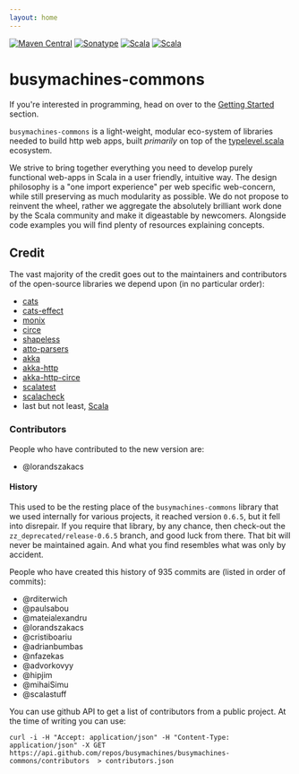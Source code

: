 ```yaml
---
layout: home
---
```


[![Maven Central](https://img.shields.io/maven-central/v/com.busymachines/busymachines-commons-core_2.12.svg)](https://maven-badges.herokuapp.com/maven-central/com.busymachines/busymachines-commons-core_2.12) [![Sonatype](https://img.shields.io/nexus/r/https/oss.sonatype.org/com.busymachines/busymachines-commons-core_2.12.svg)](https://oss.sonatype.org/#nexus-search;quick~busymachines-commons-core_2.12) [![Scala](https://img.shields.io/badge/scala-2.12-brightgreen.svg)](https://github.com/scala/scala/releases/tag/v2.12.10) [![Scala](https://img.shields.io/badge/scala-2.13-brightgreen.svg)](https://github.com/scala/scala/releases/tag/v2.13.1)

# busymachines-commons

If you're interested in programming, head on over to the [Getting Started](docs/) section.

`busymachines-commons` is a light-weight, modular eco-system of libraries needed to build http web apps, built _primarily_ on top of the [typelevel.scala](https://github.com/typelevel) ecosystem.

We strive to bring together everything you need to develop purely functional web-apps in Scala in a user friendly, intuitive way. The design philosophy is a "one import experience" per web specific web-concern, while still preserving as much modularity as possible. We do not propose to reinvent the wheel, rather we aggregate the absolutely brilliant work done by the Scala community and make it digeastable by newcomers. Alongside code examples you will find plenty of resources explaining concepts.

## Credit

The vast majority of the credit goes out to the maintainers and contributors of the open-source libraries we depend upon (in no particular order):
* [cats](https://github.com/typelevel/cats)
* [cats-effect](https://github.com/typelevel/cats-effect)
* [monix](https://github.com/monix/monix)
* [circe](https://github.com/circe/circe)
* [shapeless](https://github.com/milessabin/shapeless)
* [atto-parsers](https://github.com/tpolecat/atto)
* [akka](https://github.com/akka/akka)
* [akka-http](https://github.com/akka/akka-http)
* [akka-http-circe](https://github.com/hseeberger/akka-http-json)
* [scalatest](https://github.com/scalatest)
* [scalacheck](https://github.com/rickynils/scalacheck)
* last but not least, [Scala](https://github.com/scala/scala)

### Contributors

People who have contributed to the new version are:
* @lorandszakacs

#### History

This used to be the resting place of the `busymachines-commons` library that we used internally for various projects, it reached version `0.6.5`, but it fell into disrepair. If you require that library, by any chance, then check-out the `zz_deprecated/release-0.6.5` branch, and good luck from there. That bit will never be maintained again. And what you find resembles what was only by accident.

People who have created this history of 935 commits are (listed in order of commits):
* @rditerwich
* @paulsabou
* @mateialexandru
* @lorandszakacs
* @cristiboariu
* @adrianbumbas
* @nfazekas
* @advorkovyy
* @hipjim
* @mihaiSimu
* @scalastuff

You can use github API to get a list of contributors from a public project. At the time of writing you can use:
```
curl -i -H "Accept: application/json" -H "Content-Type: application/json" -X GET https://api.github.com/repos/busymachines/busymachines-commons/contributors  > contributors.json
```
